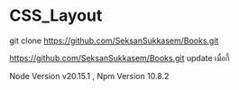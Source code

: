 # CSS_Layout


git clone https://github.com/SeksanSukkasem/Books.git 

https://github.com/SeksanSukkasem/Books.git update เมื่อกี้

Node Version v20.15.1 ,
Npm Version 10.8.2
